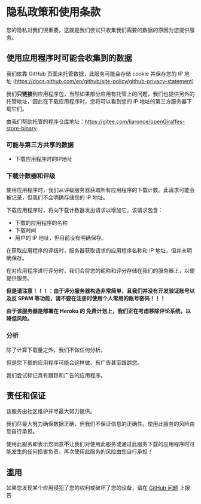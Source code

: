 # 隐私政策和使用条款

您的隐私对我们很重要，这就是我们尝试只收集我们需要的数据的原因为您提供服务。

## 使用应用程序时可能会收集到的数据

我们依靠 GitHub 页面来托管数据，此服务可能会存储 cookie 并保存您的 IP 地址 (https://docs.github.com/en/github/site-policy/github-privacy-statement)

我们**只链接**到应用程序包，当然如果部分应用有托管上的问题，我们也提供另外的托管地址，因此在下载应用程序时，您将可以看到您的 IP 地址的第三方服务器下载它们。

由我们帮助托管的程序仓库地址：https://gitee.com/liaronce/openGiraffes-store-binary

### 可能与第三方共享的数据

- 下载应用程序时的IP地址

### 下载计数器和评级

使用应用程序时，我们从评级服务器获取所有应用程序的下载计数。此请求可能会被记录，但我们不会明确存储您的 IP 地址。

下载应用程序时，将向下载计数器发出请求以增加它，该请求包含：

- 下载的应用程序的名称
- 下载时间
- 用户的 IP 地址，但目前没有明确保存。

在获取应用程序的评级时，服务器获取请求的应用程序名称和 IP 地址，但并未明确保存。

在对应用程序进行评分时，我们会将您的昵称和评分存储在我们的服务器上，以便提供服务。

**但是请注意！！！：由于评分服务器构造非常简单，且我们并没有开发验证账号以及反 SPAM 等功能，请不要在注册时使用个人常用的账号密码！！！**

**由于该服务器是部署在 Heroku 的 免费计划上，我们正在考虑移除评论系统，以降低风险。**

### 分析

除了计算下载量之外，我们不做任何分析。

但是您下载的应用程序可能会这样做、有广告甚至跟踪您。

我们尝试标记具有跟踪和广告的应用程序。

## 责任和保证

该服务由社区维护并尽最大努力提供。

我们尽最大努力确保数据正确，但我们不保证信息的正确性。使用此服务的风险由您自行承担。

使用此服务即表示您同意**不**让我们对使用此服务或通过此服务下载的应用程序时可能发生的任何损害负责。再次使用此服务的风险由您自行承担！

## 滥用

如果您发现某个应用侵犯了您的权利或破坏了您的设备，请在 [GitHub  问题](https://github.com/openGiraffes/openGiraffes-store-db/issues) 上报告
